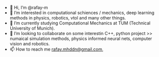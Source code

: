 - 👋 Hi, I’m @rafay-m
- 👀 I’m interested in computational schiences / mechanics, deep learning methods in physics, robotics, vtol and many other things.
- 🌱 I’m currently studying Computational Mechanics at TUM (Technical University of Munich).
- 💞️ I’m looking to collaborate on some interestin C++, python project >> numaical simulation methods, physics informed neural nets, computer vision and robotics.  
- 📫 How to reach me rafay.mhddn@gmail.com,

<!---
rafay-m/rafay-m is a ✨ special ✨ repository because its `README.md` (this file) appears on your GitHub profile.
You can click the Preview link to take a look at your changes.
--->

